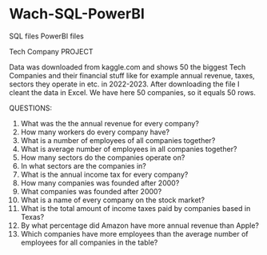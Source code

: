 # Wach-SQL-PowerBI
SQL files
PowerBI files

Tech Company PROJECT

Data was downloaded from kaggle.com and shows 50 the biggest Tech Companies and their financial stuff like for example annual revenue, taxes, sectors they operate in etc. in 2022-2023.
After downloading the file I cleant the data in Excel.
We have here 50 companies, so it equals 50 rows.

QUESTIONS:

1. What was the the annual revenue for every company?
2. How many workers do every company have?
3. What is a number of employees of all companies together?
4. What is average number of employees in all companies together?
5. How many sectors do the companies operate on?
6. In what sectors are the companies in?
7. What is the annual income tax for every company?
8. How many companies was founded after 2000?
9. What companies was founded after 2000?
10. What is a name of every company on the stock market?
11. What is the total amount of income taxes paid by companies based in Texas?
12. By what percentage did Amazon have more annual revenue than Apple?
13. Which companies have more employees than the average number of employees for all companies in the table?
